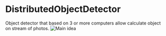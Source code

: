 # DistributedObjectDetector
Object detector that based on 3 or more computers allow calculate object on stream of photos.
![Main idea](arhitect.png)
